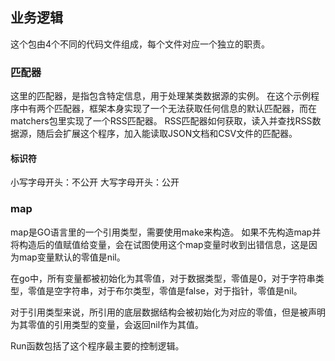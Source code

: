 ## 业务逻辑
这个包由4个不同的代码文件组成，每个文件对应一个独立的职责。

### 匹配器
这里的匹配器，是指包含特定信息，用于处理某类数据源的实例。
在这个示例程序中有两个匹配器，框架本身实现了一个无法获取任何信息的默认匹配器，而在matchers包里实现了一个RSS匹配器。
RSS匹配器如何获取，读入并查找RSS数据源，随后会扩展这个程序，加入能读取JSON文档和CSV文件的匹配器。

#### 标识符
小写字母开头：不公开
大写字母开头：公开

### map
map是GO语言里的一个引用类型，需要使用make来构造。
如果不先构造map并将构造后的值赋值给变量，会在试图使用这个map变量时收到出错信息，这是因为map变量默认的零值是nil。

在go中，所有变量都被初始化为其零值，对于数据类型，零值是0，对于字符串类型，零值是空字符串，对于布尔类型，零值是false，对于指针，零值是nil。

对于引用类型来说，所引用的底层数据结构会被初始化为对应的零值，但是被声明为其零值的引用类型的变量，会返回nil作为其值。

Run函数包括了这个程序最主要的控制逻辑。